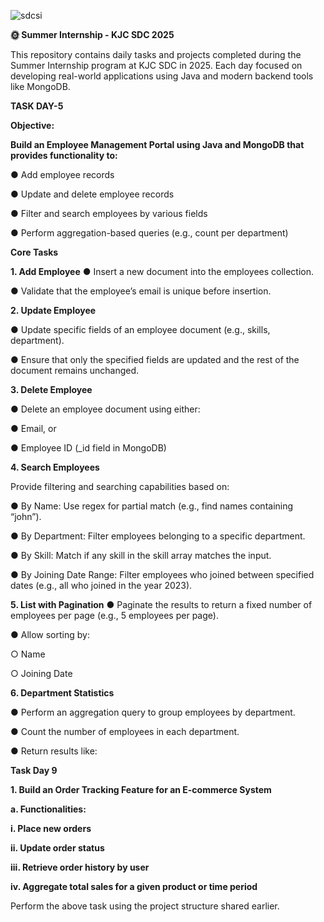 ![sdcsi](https://github.com/user-attachments/assets/b0f238c1-4187-4e67-ba2d-9a52a8884c1f)

**🌞 Summer Internship - KJC SDC 2025**


This repository contains daily tasks and projects completed during the Summer Internship program at KJC SDC in 2025. Each day focused on developing real-world applications using Java and modern backend tools like MongoDB.


**TASK DAY-5**

**Objective:**

**Build an Employee Management Portal using Java and MongoDB that provides 
functionality to:**

● Add employee records 

● Update and delete employee records 

● Filter and search employees by various fields 

● Perform aggregation-based queries (e.g., count per department) 

**Core Tasks** 

**1. Add Employee** 
● Insert a new document into the employees collection.

● Validate that the employee’s email is unique before insertion. 

**2. Update Employee**
   
● Update specific fields of an employee document (e.g., skills, department). 

● Ensure that only the specified fields are updated and the rest of the document 
remains unchanged. 

**3. Delete Employee**
   
● Delete an employee document using either: 

● Email, or

● Employee ID (_id field in MongoDB) 

**4. Search Employees**
   
Provide filtering and searching capabilities based on: 

● By Name: Use regex for partial match (e.g., find names containing “john”). 

● By Department: Filter employees belonging to a specific department. 

● By Skill: Match if any skill in the skill array matches the input. 

● By Joining Date Range: Filter employees who joined between specified dates 
(e.g., all who joined in the year 2023). 

**5. List with Pagination**
● Paginate the results to return a fixed number of employees per page (e.g., 5 
employees per page).

● Allow sorting by:

○ Name 

○ Joining Date 

**6. Department Statistics**
    
● Perform an aggregation query to group employees by department. 

● Count the number of employees in each department. 

● Return results like: 



**Task Day 9**

**1. Build an Order Tracking Feature for an E-commerce System**
   
**a. Functionalities:** 

**i. Place new orders** 

**ii. Update order status**

**iii. Retrieve order history by user**

**iv. Aggregate total sales for a given product or time period**

Perform the above task using the project structure shared earlier. 
